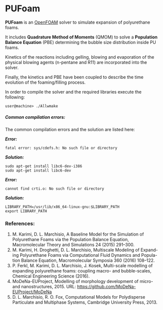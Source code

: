 # PUFoam

**PUFoam** is an [OpenFOAM](http://openfoam.org/) solver to simulate expansion
of polyurethane foams.

It includes **Quadrature Method of Moments** (QMOM) to solve a
**Population Balance Equation** (PBE) determining the bubble size distribution
inside PU foams.

Kinetics of the reactions including gelling, blowing and evaporation of
the physical blowing agents (n-pentane and R11) are incorporated into the solver.

Finally, the kinetics and PBE have been coupled to describe the time
evolution of the foaming/filling process.

In order to compile the solver and the required libraries execute the following:
```
user@machine> ./Allwmake
```


##### *Common compilation errors:*
The common compilation errors and the solution are listed here:

***Error:***

```
fatal error: sys/cdefs.h: No such file or directory
```

***Solution:***

```
sudo apt-get install libc6-dev-i386
sudo apt-get install libc6-dev
```

***Error:***

```
cannot find crti.o: No such file or directory
```

***Solution:***

```
LIBRARY_PATH=/usr/lib/x86_64-linux-gnu:$LIBRARY_PATH
export LIBRARY_PATH
```

### References:
1. M. Karimi, D. L. Marchisio, A Baseline Model for the Simulation of
Polyurethane Foams via the Population Balance Equation, Macromolecular Theory
and Simulations 24 (2015) 291–300.
2. M. Karimi, H. Droghetti, D. L. Marchisio, Multiscale Modeling of Expand-ing
Polyurethane Foams via Computational Fluid Dynamics and Popula-tion Balance
Equation, Macromolecular Symposia 360 (2016) 108–122.
3. P. Ferkl, M. Karimi, D. L. Marchisio, J. Kosek, Multi-scale modelling of
expanding polyurethane foams: coupling macro- and bubble-scales, Chemical
Engineering Science (2016).
4. MoDeNa-EUProject, Modelling of morphology development of micro- and
nanostructures, 2015. URL: https://github.com/MoDeNa-EUProject/MoDeNa
5. D. L. Marchisio, R. O. Fox, Computational Models for Polydisperse Particulate
and Multiphase Systems, Cambridge University Press, 2013.